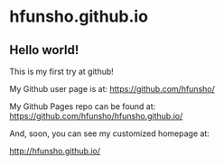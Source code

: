# hfunsho.github.io

## Hello world!

This is my first try at github!

My Github user page is at: 
https://github.com/hfunsho/

My Github Pages repo can be found at:  
https://github.com/hfunsho/hfunsho.github.io/

And, soon, you can see my customized homepage at:

http://hfunsho.github.io/
